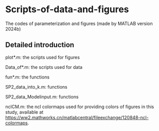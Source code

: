 # Scripts-of-data-and-figures
The codes of parameterization and figures
(made by MATLAB version 2024b)
## Detailed introduction
plot*.m: the scripts used for figures

Data_of*.m: the scripts used for data 

fun*.m: the functions

SP2_data_into_k.m: functions

SP2_data_Modelinput.m: functions

nclCM.m: the ncl colormaps used for providing colors of figures in this study, available at https://ww2.mathworks.cn/matlabcentral/fileexchange/120848-ncl-colormaps. 
